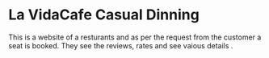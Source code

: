 # La VidaCafe Casual Dinning
This is a website of a resturants and as per the request from the customer a seat is booked. They see the reviews, rates and see vaious details . 
